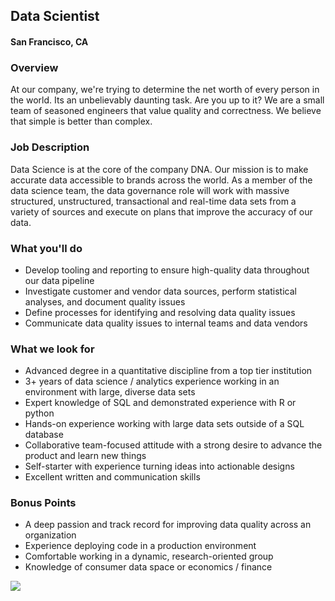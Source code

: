 ## Data Scientist
#### San Francisco, CA

### Overview
At our company, we're trying to determine the net worth of every person in the world. Its an unbelievably daunting task. Are you up to it?
We are a small team of seasoned engineers that value quality and correctness. We believe that simple is better than complex.

### Job Description
Data Science is at the core of the company DNA. Our mission is to make accurate data accessible to brands across the world. As a member of the data science team, the data governance role will work with massive structured, unstructured, transactional and real-time data sets from a variety of sources and execute on plans that improve the accuracy of our data.

### What you'll do
+	Develop tooling and reporting to ensure high-quality data throughout our data pipeline 
+	Investigate customer and vendor data sources, perform statistical analyses, and document quality issues 
+	Define processes for identifying and resolving data quality issues 
+	Communicate data quality issues to internal teams and data vendors

### What we look for
+	Advanced degree in a quantitative discipline from a top tier institution 
+	3+ years of data science / analytics experience working in an environment with large, diverse data sets 
+	Expert knowledge of SQL and demonstrated experience with R or python 
+	Hands-on experience working with large data sets outside of a SQL database 
+	Collaborative team-focused attitude with a strong desire to advance the product and learn new things 
+	Self-starter with experience turning ideas into actionable designs 
+	Excellent written and communication skills

### Bonus Points
+	A deep passion and track record for improving data quality across an organization 
+	Experience deploying code in a production environment 
+	Comfortable working in a dynamic, research-oriented group 
+	Knowledge of consumer data space or economics / finance


[<img src='https://dabuttonfactory.com/button.png?t=Learn+More&f=Calibri-Bold&ts=24&tc=fff&hp=20&vp=8&c=5&bgt=unicolored&bgc=29aafe'>](https://letsrockit.co/jobs/v2luzgzhbgwgrgf0yq-data-scientist-senior)
